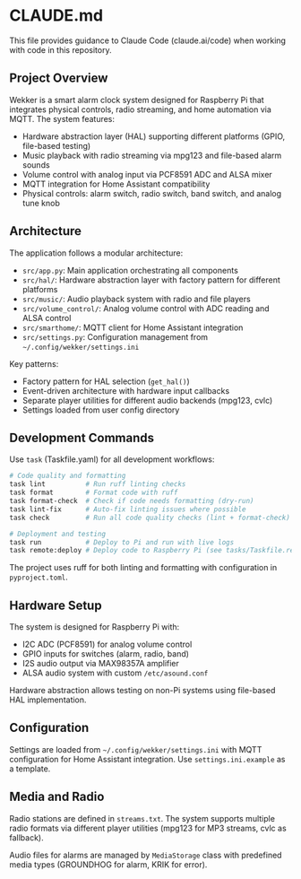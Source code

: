 # CLAUDE.md

This file provides guidance to Claude Code (claude.ai/code) when working with code in this repository.

## Project Overview

Wekker is a smart alarm clock system designed for Raspberry Pi that integrates physical controls, radio streaming, and home automation via MQTT. The system features:

- Hardware abstraction layer (HAL) supporting different platforms (GPIO, file-based testing)
- Music playback with radio streaming via mpg123 and file-based alarm sounds
- Volume control with analog input via PCF8591 ADC and ALSA mixer
- MQTT integration for Home Assistant compatibility
- Physical controls: alarm switch, radio switch, band switch, and analog tune knob

## Architecture

The application follows a modular architecture:

- `src/app.py`: Main application orchestrating all components
- `src/hal/`: Hardware abstraction layer with factory pattern for different platforms
- `src/music/`: Audio playback system with radio and file players
- `src/volume_control/`: Analog volume control with ADC reading and ALSA control
- `src/smarthome/`: MQTT client for Home Assistant integration
- `src/settings.py`: Configuration management from `~/.config/wekker/settings.ini`

Key patterns:
- Factory pattern for HAL selection (`get_hal()`)
- Event-driven architecture with hardware input callbacks
- Separate player utilities for different audio backends (mpg123, cvlc)
- Settings loaded from user config directory

## Development Commands

Use `task` (Taskfile.yaml) for all development workflows:

```bash
# Code quality and formatting
task lint          # Run ruff linting checks
task format        # Format code with ruff 
task format-check  # Check if code needs formatting (dry-run)
task lint-fix      # Auto-fix linting issues where possible
task check         # Run all code quality checks (lint + format-check)

# Deployment and testing
task run           # Deploy to Pi and run with live logs
task remote:deploy # Deploy code to Raspberry Pi (see tasks/Taskfile.remote.yml)
```

The project uses ruff for both linting and formatting with configuration in `pyproject.toml`.

## Hardware Setup

The system is designed for Raspberry Pi with:
- I2C ADC (PCF8591) for analog volume control
- GPIO inputs for switches (alarm, radio, band)
- I2S audio output via MAX98357A amplifier
- ALSA audio system with custom `/etc/asound.conf`

Hardware abstraction allows testing on non-Pi systems using file-based HAL implementation.

## Configuration

Settings are loaded from `~/.config/wekker/settings.ini` with MQTT configuration for Home Assistant integration. Use `settings.ini.example` as a template.

## Media and Radio

Radio stations are defined in `streams.txt`. The system supports multiple radio formats via different player utilities (mpg123 for MP3 streams, cvlc as fallback).

Audio files for alarms are managed by `MediaStorage` class with predefined media types (GROUNDHOG for alarm, KRIK for error).
